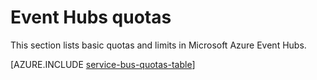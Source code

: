 <properties 
    pageTitle="Microsoft Azure Event Hubs quotas and limits | Microsoft Azure"
    description="Limits and quotas for Azure Event Hubs"
    services="event-hubs"
    documentationCenter="na"
    authors="sethmanheim"
    manager="timlt"
    editor="" />
<tags 
    ms.service="event-hubs"
    ms.devlang="na"
    ms.topic="article"
    ms.tgt_pltfrm="na"
    ms.workload="na"
    ms.date="09/27/2016"
    ms.author="sethm" />

# Event Hubs quotas

This section lists basic quotas and limits in Microsoft Azure Event Hubs.

[AZURE.INCLUDE [service-bus-quotas-table](../../includes/event-hubs-limits.md)] 